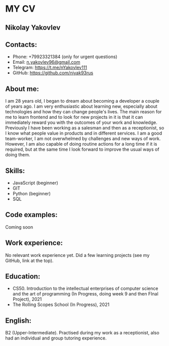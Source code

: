# MY CV 
## **Nikolay Yakovlev**
## **Contacts:**
- Phone: +79923321384 (only for urgent questions)
- Email: n.yakovlev96@gmail.com
- Telegram: https://t.me/nYakovlev111
- GitHub: https://github.com/niyak93rus
## **About me:** 
I am 28 years old, I began to dream about becoming a developer a couple of years ago. I am very enthusiastic about learning new, especially about technologies and how they can change people's lives. 
The main reason for me to learn frontend and to look for new projects in it is that it can immediately reward you with the outcomes of your work and knowledge. 
Previously I have been working as a salesman and then as a receptionist, so I know what people value in products and in different services. 
I am a good team-worker, I am not overwhelmed by challenges and new ways of work. However, I am also capable of doing routine actions for a long time if it is required, but at the same time I look forward to improve the usual ways of doing them.
## **Skills:** 
- JavaScript (beginner)
- GIT
- Python (beginner)
- SQL
## **Code examples:** 
Coming soon
## **Work experience:** 
No relevant work experience yet. Did a few learning projects (see my GitHub, link at the top).
## **Education:**
- CS50. Introduction to the intellectual enterprises of computer science and the art of programming (In Progress, doing week 9 and then FInal Project), 2021
- The Rolling Scopes School (In Progress), 2021
## **English:** 
B2 (Upper-Intermediate). Practised during my work as a receptionist, also had an individual and group tutoring experience.